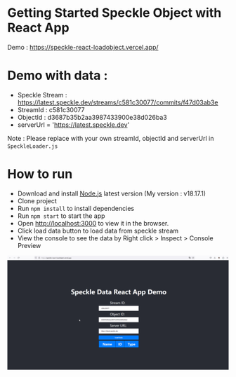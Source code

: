 # Getting Started Speckle Object with React App

Demo : https://speckle-react-loadobject.vercel.app/

# Demo with data : 

- Speckle Stream : https://latest.speckle.dev/streams/c581c30077/commits/f47d03ab3e
- StreamId : c581c30077
- ObjectId : d3687b35b2aa3987433900e38d026ba3
- serverUrl = 'https://latest.speckle.dev'

Note : Please replace with your own streamId, objectId and serverUrl in `SpeckleLoader.js`
# How to run

- Download and install [Node.js](https://nodejs.org/en/download/) latest version (My version : v18.17.1)
- Clone project 
- Run `npm install` to install dependencies
- Run `npm start` to start the app
- Open [http://localhost:3000](http://localhost:3000) to view it in the browser.
- Click load data button to load data from speckle stream
- View the console to see the data by Right click > Inspect > Console
Preview 

![](docs/firefox_PNEw5OBXCr.gif)
